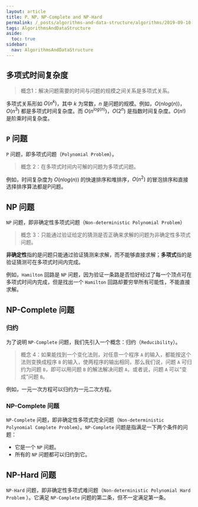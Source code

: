 ```yaml
---
layout: article
title: P、NP、NP-Complete and NP-Hard
permalink: /_posts/algorithms-and-data-structure/algorithms/2019-09-10-P-NP-NP-hard-NP-complete
tags: AlgorithmsAndDataStructure
aside:
  toc: true
sidebar:
  nav: AlgorithmsAndDataStructure
---
```


<!--more-->

## 多项式时间复杂度

> 概念1：解决问题需要的时间与问题的规模之间关系是多项式关系。

多项式关系形如 $O(n^k)$，其中 $k$ 为常数，$n$ 是问题的规模。例如，$O(nlog(n))$，$O(n^3)$ 都是多项式时间复杂度。而 $O(n^{log(n)})$，$O(2^n)$ 是指数时间复杂度。$O(n!)$ 是阶乘时间复杂度。

## `P` 问题

`P` 问题，即多项式问题（`Polynomial Problem`）。

> 概念 2：在多项式时间内可解的问题为多项式问题。

例如，时间复杂度为 $O(nlog(n))$ 的快速排序和堆排序，$O(n^2)$ 的冒泡排序和直接选择排序算法都是P问题。

## NP 问题

`NP` 问题，即非确定性多项式问题（`Non-deterministic Polynomial Problem`）

> 概念 3：只能通过验证给定的猜测是否正确来求解的问题为非确定性多项式问题。

**非确定性**指的是问题只能通过验证猜测来求解，而不能够直接求解；**多项式**指的是验证猜测可在多项式时间内完成。

例如，`Hamilton` 回路是 `NP` 问题，因为验证一条路是否恰好经过了每一个顶点可在多项式时间内完成，但是找出一个 `Hamilton` 回路却要穷举所有可能性，不能直接求解。

## NP-Complete 问题

### 归约

为了说明 `NP-Complete` 问题，我们先引入一个概念：归约（`Reducibility`）。

> 概念 4：如果能找到一个变化法则，对任意一个程序 `A` 的输入，都能按这个法则变换成程序 `B` 的输入，使两程序的输出相同，那么我们说，问题 `A` 可归约为问题 `B`，即可以用问题 `B` 的解法解决问题 `A`，或者说，问题 `A` 可以“变成”问题 `B`。

 例如，一元一次方程可以归约为一元二次方程。

### NP-Complete 问题

`NP-Complete` 问题，即非确定性多项式完全问题（`Non-deterministic Polynomial Complete Problem`）。`NP-Complete` 问题是指满足一下两个条件的问题：

- 它是一个 `NP` 问题。
- 所有的 `NP` 问题都可以归约到它。

## NP-Hard 问题

`NP-Hard` 问题，即非确定性多项式难问题（`Non-deterministic Polynomial Hard Problem` ）。它满足 `NP-Complete` 问题的第二条，但不一定满足第一条。